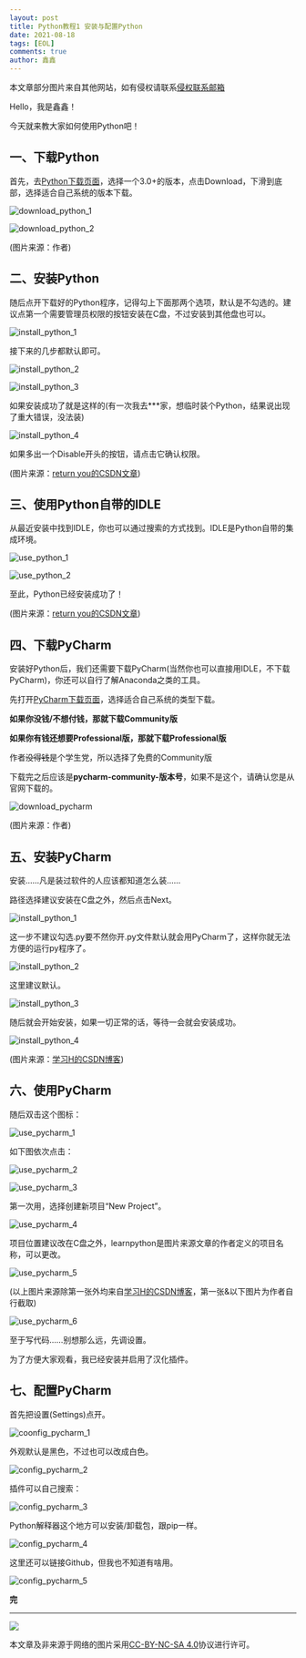 ```yaml
---
layout: post
title: Python教程1 安装与配置Python
date: 2021-08-18
tags: [EOL]
comments: true
author: 鑫鑫
---
```


本文章部分图片来自其他网站，如有侵权请联系[侵权联系邮箱](mailto:tort@xinxin2021.tk)

Hello，我是鑫鑫！

今天就来教大家如何使用Python吧！

## 一、下载Python

首先，去[Python下载页面](/goto?link=https://www.python.org/downloads)，选择一个3.0+的版本，点击Download，下滑到底部，选择适合自己系统的版本下载。

![download_python_1](https://user-images.githubusercontent.com/82391092/130014960-21fa1cca-61c3-4f18-ba22-9a78f2723b36.png)

![download_python_2](https://user-images.githubusercontent.com/82391092/130014971-419a14ea-a356-449a-b4dd-34fb0e17b678.png)

(图片来源：作者)

## 二、安装Python

随后点开下载好的Python程序，记得勾上下面那两个选项，默认是不勾选的。建议点第一个需要管理员权限的按钮安装在C盘，不过安装到其他盘也可以。

![install_python_1](https://user-images.githubusercontent.com/82391092/130014871-cb96f5e9-cd5b-4d0d-ad90-e0732bceb784.png)

接下来的几步都默认即可。

![install_python_2](https://user-images.githubusercontent.com/82391092/130016445-27d6b5cc-c524-4d2d-8768-ae0c67cb2436.png)

![install_python_3](https://user-images.githubusercontent.com/82391092/130016908-dd35edea-2317-4070-81fa-52cd2441a339.png)

如果安装成功了就是这样的(有一次我去\*\*\*家，想临时装个Python，结果说出现了重大错误，没法装)

![install_python_4](https://user-images.githubusercontent.com/82391092/130016934-0f907b99-701e-4b56-b024-a22d48eaabfe.png)

如果多出一个Disable开头的按钮，请点击它确认权限。

(图片来源：[return you的CSDN文章](/goto?link=https://blog.csdn.net/qq_53045284/article/details/118676823))

## 三、使用Python自带的IDLE

从最近安装中找到IDLE，你也可以通过搜索的方式找到。IDLE是Python自带的集成环境。

![use_python_1](https://user-images.githubusercontent.com/82391092/130017640-3dd18c68-b536-43a8-9942-04ec50ab8979.png)

![use_python_2](https://user-images.githubusercontent.com/82391092/130017733-598a3bfc-10c2-4368-afd7-3defa637ed58.png)

至此，Python已经安装成功了！

(图片来源：[return you的CSDN文章](/goto?link=https://blog.csdn.net/qq_53045284/article/details/118676823))

## 四、下载PyCharm

安装好Python后，我们还需要下载PyCharm(当然你也可以直接用IDLE，不下载PyCharm)，你还可以自行了解Anaconda之类的工具。

先打开[PyCharm下载页面](/goto?link=https://www.jetbrains.com/pycharm/download/)，选择适合自己系统的类型下载。

**如果你没钱/不想付钱，那就下载Community版**

**如果你有钱还想要Professional版，那就下载Professional版**

作者~~没得钱~~是个学生党，所以选择了免费的Community版

下载完之后应该是**pycharm-community-版本号**，如果不是这个，请确认您是从官网下载的。

![download_pycharm](https://user-images.githubusercontent.com/82391092/130038188-075d954d-1753-4f18-b816-5a40722c34cc.png)

(图片来源：作者)

## 五、安装PyCharm

安装……凡是装过软件的人应该都知道怎么装……

路径选择建议安装在C盘之外，然后点击Next。

![install_python_1](https://user-images.githubusercontent.com/82391092/130214320-32a9223d-51d2-4ad4-954b-8311bcb5da8d.png)

这一步不建议勾选.py要不然你开.py文件默认就会用PyCharm了，这样你就无法方便的运行py程序了。

![install_python_2](https://user-images.githubusercontent.com/82391092/130214328-68ffdbb3-1ce2-468c-b36e-0ef4616206a2.png)

这里建议默认。

![install_python_3](https://user-images.githubusercontent.com/82391092/130214647-dade1994-805a-4dca-ad1e-31e19ceb6fca.png)

随后就会开始安装，如果一切正常的话，等待一会就会安装成功。

![install_python_4](https://user-images.githubusercontent.com/82391092/130214796-53d6480d-7444-487e-bffe-1057e9d8b418.png)

(图片来源：[学习H的CSDN博客](/goto?link=https://blog.csdn.net/qq_50598558/article/details/115611398))

## 六、使用PyCharm

随后双击这个图标：

![use_pycharm_1](https://user-images.githubusercontent.com/82391092/130215247-a379c702-433a-43fc-9961-0b89d2768ede.png)

如下图依次点击：

![use_pycharm_2](https://user-images.githubusercontent.com/82391092/130215446-d5fc8f72-71ac-4460-ae3d-d963c026f563.png)

![use_pycharm_3](https://user-images.githubusercontent.com/82391092/130215561-46963df7-f502-4400-8d42-c7cc7d23c5ee.png)

第一次用，选择创建新项目“New Project”。

![use_pycharm_4](https://user-images.githubusercontent.com/82391092/130215761-66b45bd6-d4ca-4336-b9f8-f4f003d16a4f.png)

项目位置建议改在C盘之外，learnpython是图片来源文章的作者定义的项目名称，可以更改。

![use_pycharm_5](https://user-images.githubusercontent.com/82391092/130216379-cbaf03c1-3144-4447-aba3-7d018c42fccf.png)

(以上图片来源除第一张外均来自[学习H的CSDN博客](/goto?link=https://blog.csdn.net/qq_50598558/article/details/115611398)，第一张&以下图片为作者自行截取)

![use_pycharm_6](https://user-images.githubusercontent.com/82391092/130598598-db15acf4-31bd-4a7e-a984-e7400098db7c.png)

至于写代码……别想那么远，先调设置。

为了方便大家观看，我已经安装并启用了汉化插件。

## 七、配置PyCharm

首先把设置(Settings)点开。

![coonfig_pycharm_1](https://user-images.githubusercontent.com/82391092/139573457-a26f103b-0fbb-4021-bfee-d95d3a12da14.png)

外观默认是黑色，不过也可以改成白色。

![config_pycharm_2](https://user-images.githubusercontent.com/82391092/139573550-35baf350-12bb-41db-8cb8-d251e27310af.png)

插件可以自己搜索：

![config_pycharm_3](https://user-images.githubusercontent.com/82391092/139573569-50dcbe5f-80e7-45ec-a307-ac07bc380090.png)

Python解释器这个地方可以安装/卸载包，跟pip一样。

![config_pycharm_4](https://user-images.githubusercontent.com/82391092/139573604-4a3ab8c7-c44f-4028-bfe5-a231ca6627e6.png)

这里还可以链接Github，但我也不知道有啥用。

![config_pycharm_5](https://user-images.githubusercontent.com/82391092/139573625-c9da90b9-8795-4afc-b3f5-b9a022089b4f.png)

**完**

---

![](https://licensebuttons.net/l/by-nc-sa/3.0/88x31.png)

本文章及非来源于网络的图片采用[CC-BY-NC-SA 4.0](/goto?link=https://creativecommons.org/licenses/by-nc-sa/4.0/)协议进行许可。
